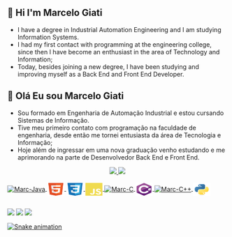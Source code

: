 ## 👋 Hi I'm Marcelo Giati

- I have a degree in Industrial Automation Engineering and I am studying Information Systems.
- I had my first contact with programming at the engineering college, since then I have become an enthusiast in the area of Technology and Information;
- Today, besides joining a new degree, I have been studying and improving myself as a Back End and Front End Developer.

## 👋 Olá Eu sou Marcelo Giati

- Sou formado em Engenharia de Automação Industrial e estou cursando Sistemas de Informação.
- Tive meu primeiro contato com programação na faculdade de engenharia, desde então me tornei entusiasta da área de Tecnologia e Informação; <br/>
- Hoje além de ingressar em uma nova graduação venho estudando e me aprimorando na parte de Desenvolvedor Back End e Front End.

<div align="center">
  <a href="https://github.com/MarceloGiati">
  <img height="180em" src="https://github-readme-stats.vercel.app/api?username=marcelogiati&show_icons=true&theme=dark&include_all_commits=true&count_private=true"/>
  <img height="180em" src="https://github-readme-stats.vercel.app/api/top-langs/?username=marcelogiati&layout=compact&langs_count=7&theme=dark"/>
</div>

<div 
  style="display: inline_block"><br>
  <img align="center" alt="Marc-Java" height="35" width="40" src="https://cdn.jsdelivr.net/gh/devicons/devicon/icons/java/java-original.svg"/>
  <img align="center" alt="Marc-HTML" height="30" width="40" src="https://raw.githubusercontent.com/devicons/devicon/master/icons/html5/html5-original.svg">
  <img align="center" alt="Marc-CSS" height="30" width="40" src="https://raw.githubusercontent.com/devicons/devicon/master/icons/css3/css3-original.svg">
  <img align="center" alt="Marc-Js" height="30" width="40" src="https://raw.githubusercontent.com/devicons/devicon/master/icons/javascript/javascript-plain.svg">    
  <img align="center" alt="Marc-C" height="30" width="40" src="https://cdn.jsdelivr.net/gh/devicons/devicon/icons/c/c-original.svg"/>             
  <img align="center" alt="Marc-Csharp" height="30" width="40" src="https://raw.githubusercontent.com/devicons/devicon/master/icons/csharp/csharp-original.svg">
  <img align="center" alt="Marc-C++" height="30" width="40"src="https://cdn.jsdelivr.net/gh/devicons/devicon/icons/cplusplus/cplusplus-original.svg"/>
  <img align="center" alt="Marc-Python" height="30" width="40" src="https://raw.githubusercontent.com/devicons/devicon/master/icons/python/python-original.svg">  
          
</div>
  
  ##
 
<div> 
  <a href= "https://www.linkedin.com/in/marcelo-giati" target="_blank"><img src="https://img.shields.io/badge/-LinkedIn-%230077B5?style=for-the-badge&logo=linkedin&logoColor=white" target="_blank"></a> 
  <a href= "mailto:mtgiati@gmail.com" target="_blank"><img src="https://img.shields.io/badge/Gmail-D14836?style=for-the-badge&logo=gmail&logoColor=white"></a>
  <a href= "https://api.whatsapp.com/send?phone=5519997350507&text=Gostaria%20de%20mais%20informa%C3%A7%C3%B5es%20sobre%20o%20suporte%20da%20API%20MyZAP"><img src=https://img.shields.io/badge/WhatsApp-25D366?style=for-the-badge&logo=whatsapp&logoColor=white>
  
  ![Snake animation](https://github.com/MarceloGiati/MarceloGiati/blob/output/github-contribution-grid-snake.svg)
  
</div>

